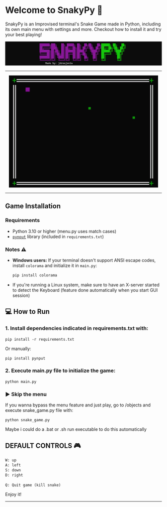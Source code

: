 # Welcome to SnakyPy 🐍

SnakyPy is an Improvised terminal's Snake Game made in Python, including its own main menu with settings and more. 
Checkout how to install it and try your best playing!

![banner](img/snakypy_banner.png)

--- 

<p align="center">
    <img src="img/snake-demo.gif" width='480' />
</p>

---

## Game Installation

### Requirements

- Python 3.10 or higher (menu.py uses match cases)
- [`pynput`](https://pypi.org/project/pynput/) library (included in `requirements.txt`)



###  Notes ⚠️

- **Windows users:** If your terminal doesn't support ANSI escape codes, install `colorama` and initialize it in `main.py`:  
  ```bash
  pip install colorama
- If you're running a Linux system, make sure to have an X-server started to detect the Keyboard (feature done automatically when you start GUI session)

## 💻 How to Run

### 1. Install dependencies indicated in requirements.txt with:

    pip install -r requirements.txt

Or manually:

    
    pip install pynput

### 2. Execute main.py file to initialize the game:

    python main.py


### ▶️ Skip the menu
If you wanna bypass the menu feature and just play, go to /objects and execute snake_game.py file with:

    python snake_game.py

   
Maybe i could do a .bat or .sh run executable to do this automatically

## DEFAULT CONTROLS 🎮 

    W: up
    A: left
    S: down
    D: right

    Q: Quit game (kill snake)

Enjoy it! 

---
